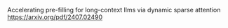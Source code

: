 Accelerating pre-filling for long-context llms via dynamic sparse attention
https://arxiv.org/pdf/2407.02490